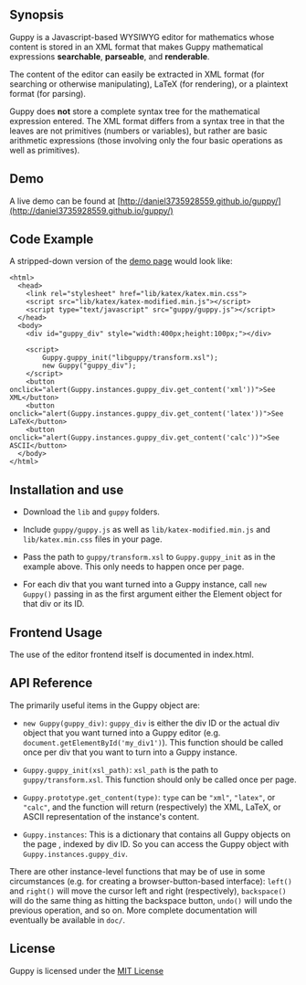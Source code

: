 ## Synopsis

Guppy is a Javascript-based WYSIWYG editor for mathematics whose
content is stored in an XML format that makes Guppy mathematical
expressions **searchable**, **parseable**, and **renderable**.

The content of the editor can easily be extracted in XML format (for
searching or otherwise manipulating), LaTeX (for rendering), or a
plaintext format (for parsing).

Guppy does **not** store a complete syntax tree for the mathematical
expression entered.  The XML format differs from a syntax tree in that
the leaves are not primitives (numbers or variables), but rather are
basic arithmetic expressions (those involving only the four basic
operations as well as primitives).

## Demo

A live demo can be found at 
[http://daniel3735928559.github.io/guppy/](http://daniel3735928559.github.io/guppy/)

## Code Example

A stripped-down version of the [demo page](http://daniel3735928559.github.io/guppy/) would look like:

```
<html>
  <head>
    <link rel="stylesheet" href="lib/katex/katex.min.css">
    <script src="lib/katex/katex-modified.min.js"></script>
    <script type="text/javascript" src="guppy/guppy.js"></script>
  </head>
  <body>
    <div id="guppy_div" style="width:400px;height:100px;"></div>
    
    <script>
        Guppy.guppy_init("libguppy/transform.xsl");
        new Guppy("guppy_div");
    </script>
    <button onclick="alert(Guppy.instances.guppy_div.get_content('xml'))">See XML</button>
    <button onclick="alert(Guppy.instances.guppy_div.get_content('latex'))">See LaTeX</button>
    <button onclick="alert(Guppy.instances.guppy_div.get_content('calc'))">See ASCII</button>
  </body>
</html>
```

## Installation and use

* Download the `lib` and `guppy` folders.

* Include `guppy/guppy.js` as well as `lib/katex-modified.min.js` and
  `lib/katex.min.css` files in your page.

* Pass the path to `guppy/transform.xsl` to `Guppy.guppy_init` as in
  the example above.  This only needs to happen once per page.

* For each div that you want turned into a Guppy instance, call `new
  Guppy()` passing in as the first argument either the Element object
  for that div or its ID.

## Frontend Usage

The use of the editor frontend itself is documented in index.html.  

## API Reference

The primarily useful items in the Guppy object are:

* `new Guppy(guppy_div)`: `guppy_div` is either the div ID or the
  actual div object that you want turned into a Guppy editor
  (e.g. `document.getElementById('my_div1')`).  This function should
  be called once per div that you want to turn into a Guppy instance.

* `Guppy.guppy_init(xsl_path)`: `xsl_path` is the path to
  `guppy/transform.xsl`.  This function should only be called once per
  page.

* `Guppy.prototype.get_content(type)`: `type` can be `"xml"`, `"latex"`,
  or `"calc"`, and the function will return (respectively) the XML,
  LaTeX, or ASCII representation of the instance's content.

* `Guppy.instances`: This is a dictionary that contains all Guppy
  objects on the page , indexed by div ID.  So you can access the
  Guppy object with `Guppy.instances.guppy_div`.

There are other instance-level functions that may be of use in some
circumstances (e.g. for creating a browser-button-based interface):
`left()` and `right()` will move the cursor left and right
(respectively), `backspace()` will do the same thing as hitting the
backspace button, `undo()` will undo the previous operation, and so
on.  More complete documentation will eventually be available in
`doc/`.

## License

Guppy is licensed under the [MIT License](http://opensource.org/licenses/MIT)
